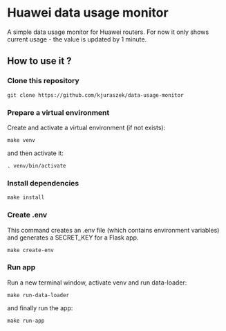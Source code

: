 # Huawei data usage monitor

A simple data usage monitor for Huawei routers.
For now it only shows current usage - the value is updated by 1 minute.

## How to use it ?

### Clone this repository

`git clone https://github.com/kjuraszek/data-usage-monitor`

### Prepare a virtual environment

Create and activate a virtual environment (if not exists):

`make venv`

and then activate it:

`. venv/bin/activate`

### Install dependencies

`make install`

### Create .env

This command creates an .env file (which contains environment variables) and generates a SECRET_KEY for a Flask app.

`make create-env`

### Run app

Run a new terminal window, activate venv and run data-loader:

`make run-data-loader`

and finally run the app:

`make run-app`
